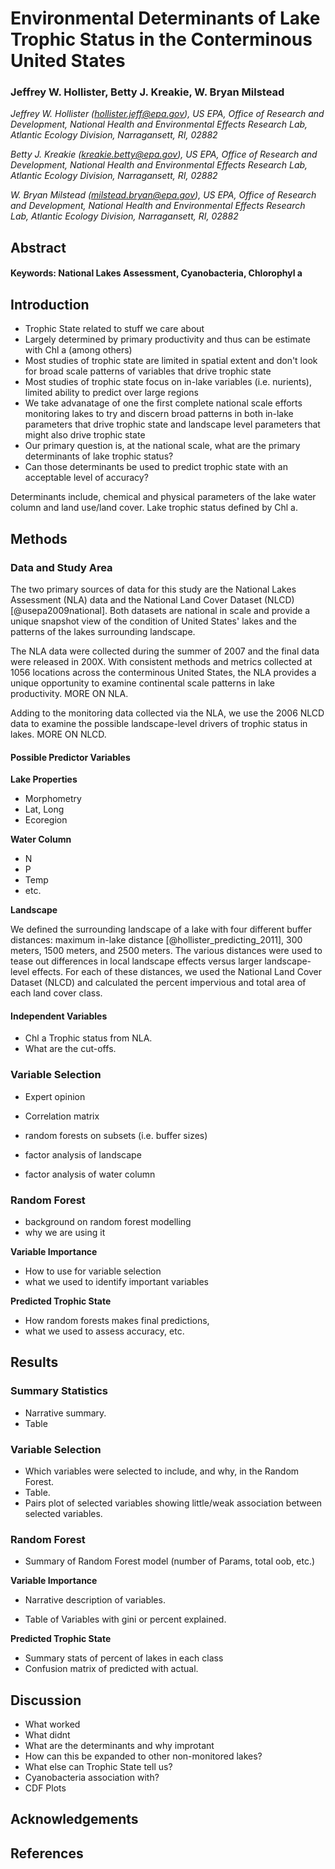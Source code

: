 

Environmental Determinants of Lake Trophic Status in the Conterminous United States
====================================================================

### Jeffrey W. Hollister, Betty J. Kreakie, W. Bryan Milstead

*Jeffrey W. Hollister ([hollister.jeff@epa.gov](mailto:hollister.jeff@epa.gov)), US EPA, Office of Research and Development, National Health and Environmental Effects Research Lab, Atlantic Ecology Division, Narragansett, RI, 02882*  

*Betty J. Kreakie ([kreakie.betty@epa.gov](mailto:kreakie.betty@epa.gov)), US EPA, Office of Research and Development, National Health and Environmental Effects Research Lab, Atlantic Ecology Division, Narragansett, RI, 02882*  

*W. Bryan Milstead ([milstead.bryan@epa.gov](mailto:milstead.bryan@epa.gov)), US EPA, Office of Research and Development, National Health and Environmental Effects Research Lab, Atlantic Ecology Division, Narragansett, RI, 02882*  

Abstract
--------


#### Keywords: National Lakes Assessment, Cyanobacteria, Chlorophyl a



Introduction
------------

- Trophic State related to stuff we care about
- Largely determined by primary productivity and thus can be estimate with Chl a (among others)
- Most studies of trophic state are limited in spatial extent and don't look for broad scale patterns of variables that drive trophic state
- Most studies of trophic state focus on in-lake variables (i.e. nurients), limited ability to predict over large regions
- We take advanatage of one the first complete national scale efforts monitoring lakes to try and discern broad patterns in both in-lake parameters that drive trophic state and landscape level parameters that might also drive trophic state
- Our primary question is, at the national scale, what are the primary determinants of lake trophic status? 
- Can those determinants be used to predict trophic state with an acceptable level of accuracy?

Determinants include, chemical and physical parameters of the lake water column and land use/land cover.  Lake trophic status defined by Chl a.


Methods
-------

### Data and Study Area

The two primary sources of data for this study are the National Lakes Assessment (NLA) data and the National Land Cover Dataset (NLCD) [@usepa2009national]. Both datasets are national in scale and provide a unique snapshot view of the condition of United States' lakes and the patterns of the lakes surrounding landscape.  

The NLA data were collected during the summer of 2007 and the final data were released in 200X.  With consistent methods and metrics collected at 1056 locations across the conterminous United States, the NLA provides a unique opportunity to examine continental scale patterns in lake productivity.  MORE ON NLA.

Adding to the monitoring data collected via the NLA, we use the 2006 NLCD data to examine the possible landscape-level drivers of trophic status in lakes.  MORE ON NLCD.

#### Possible Predictor Variables

**Lake Properties**
- Morphometry
- Lat, Long
- Ecoregion

**Water Column**
- N
- P
- Temp
- etc.

**Landscape**

We defined the surrounding landscape of a lake with four different buffer distances: maximum in-lake distance [@hollister_predicting_2011], 300 meters, 1500 meters, and 2500 meters.  The various distances were used to tease out differences in local landscape effects versus larger landscape-level effects. For each of these distances, we used the National Land Cover Dataset (NLCD) and calculated the percent impervious and total area of each land cover class.  

#### Independent Variables

- Chl a Trophic status from NLA.  
- What are the cut-offs.

### Variable Selection

- Expert opinion
- Correlation matrix
- random forests on subsets (i.e. buffer sizes)

- factor analysis of landscape
- factor analysis of water column

### Random Forest

- background on random forest modelling
- why we are using it

**Variable Importance**

- How to use for variable selection
- what we used to identify important variables

**Predicted Trophic State** 

- How random forests makes final predictions, 
- what we used to assess accuracy, etc.


Results
-------

### Summary Statistics

- Narrative summary. 
- Table

### Variable Selection

- Which variables were selected to include, and why, in the Random Forest.  
- Table. 
- Pairs plot of selected variables showing little/weak association between selected variables.

### Random Forest 

- Summary of Random Forest model (number of Params, total oob, etc.)

**Variable Importance**

- Narrative description of variables.

- Table of Variables with gini or percent explained.

**Predicted Trophic State**

- Summary stats of percent of lakes in each class
- Confusion matrix of predicted with actual.

Discussion
----------

- What worked
- What didnt
- What are the determinants and why improtant
 - How can this be expanded to other non-monitored lakes?
- What else can Trophic State tell us?
 - Cyanobacteria association with? 
 - CDF Plots

Acknowledgements
----------------


References
----------
